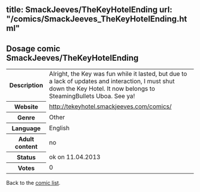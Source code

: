 title: SmackJeeves/TheKeyHotelEnding
url: "/comics/SmackJeeves_TheKeyHotelEnding.html"
---
Dosage comic SmackJeeves/TheKeyHotelEnding
-----------------------------------------

<table class="comicinfo">
<tr>
<th>Description</th><td>Alright, the Key was fun while it lasted, but due to a lack of updates and interaction, I must shut down the Key Hotel. It now belongs to SteamingBullets Uboa. See ya!</td>
</tr>
<tr>
<th>Website</th><td><a href="http://tekeyhotel.smackjeeves.com/comics/">http://tekeyhotel.smackjeeves.com/comics/</a></td>
</tr>
<tr>
<th>Genre</th><td>Other</td>
</tr>
<tr>
<th>Language</th><td>English</td>
</tr>
<tr>
<th>Adult content</th><td>no</td>
</tr>
<tr>
<th>Status</th><td>ok on 11.04.2013</td>
</tr>
<tr>
<th>Votes</th><td>0</div></td>
</tr>
</table>

Back to the [comic list](../comic-index.html).
